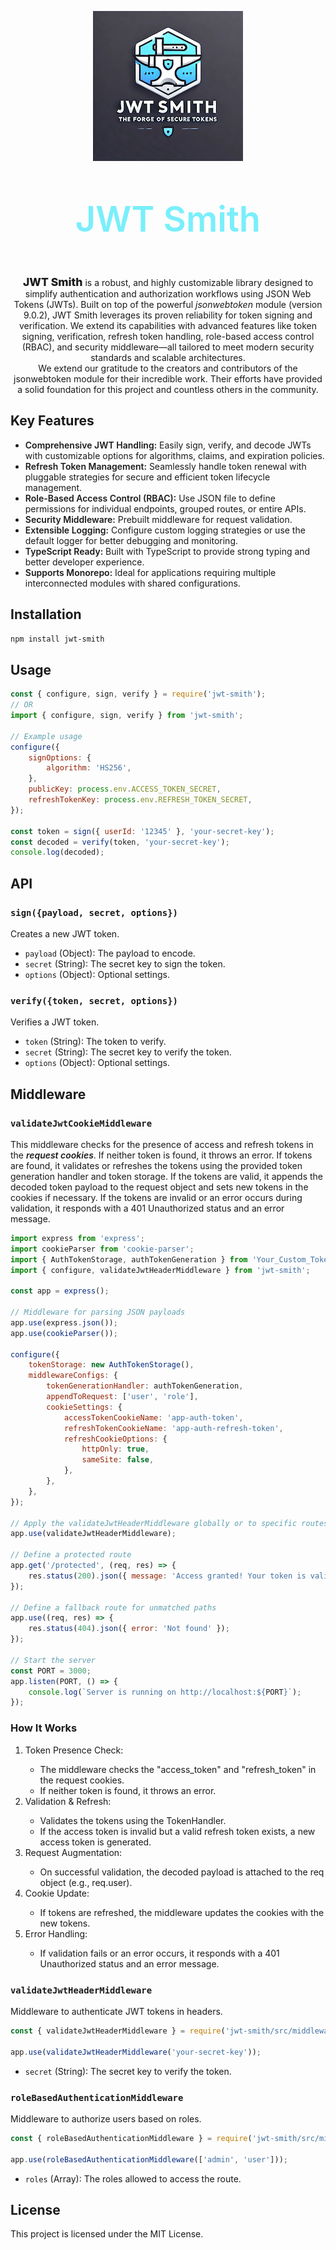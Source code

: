 <p align="center">
  <img src="./static/240x240.png" width="240" alt="JWT-Smith Logo" />
</p>
<p align="center" style="color:#79effb; font-weight:600; font-size: 3.5rem">
JWT Smith
</p>

<p align="center">
<span style="font-weight: 800; font-size: 1.1rem">JWT Smith</span> is a robust, and highly customizable library designed to simplify authentication and authorization workflows using JSON Web Tokens (JWTs).
Built on top of the powerful <span style="font-style: italic;">jsonwebtoken</span> module (version 9.0.2), JWT Smith leverages its proven reliability for token signing and verification.
We extend its capabilities with advanced features like token signing, verification, refresh token handling, role-based access control (RBAC), and security middleware—all tailored to meet modern security standards and scalable architectures.</br>
We extend our gratitude to the creators and contributors of the jsonwebtoken module for their incredible work. Their efforts have provided a solid foundation for this project and countless others in the community.
</p>

## Key Features

<ul>
<li><span style="font-weight: 600;">Comprehensive JWT Handling:</span> Easily sign, verify, and decode JWTs with customizable options for algorithms, claims, and expiration policies.</li>
<li><span style="font-weight: 600;">Refresh Token Management:</span> Seamlessly handle token renewal with pluggable strategies for secure and efficient token lifecycle management.</li>
<li><span style="font-weight: 600;">Role-Based Access Control (RBAC):</span> Use JSON file to define permissions for individual endpoints, grouped routes, or entire APIs.</li>
<li><span style="font-weight: 600;">Security Middleware:</span> Prebuilt middleware for request validation.</li>
<li><span style="font-weight: 600;">Extensible Logging:</span> Configure custom logging strategies or use the default logger for better debugging and monitoring.</li>
<li><span style="font-weight: 600;">TypeScript Ready:</span> Built with TypeScript to provide strong typing and better developer experience.</li>
<li><span style="font-weight: 600;">Supports Monorepo:</span> Ideal for applications requiring multiple interconnected modules with shared configurations.</li>
</ul>

## Installation

```bash
npm install jwt-smith
```

## Usage

```javascript
const { configure, sign, verify } = require('jwt-smith');
// OR
import { configure, sign, verify } from 'jwt-smith';

// Example usage
configure({
	signOptions: {
		algorithm: 'HS256',
	},
	publicKey: process.env.ACCESS_TOKEN_SECRET,
	refreshTokenKey: process.env.REFRESH_TOKEN_SECRET,
});

const token = sign({ userId: '12345' }, 'your-secret-key');
const decoded = verify(token, 'your-secret-key');
console.log(decoded);
```

## API

### `sign({payload, secret, options})`

Creates a new JWT token.

- `payload` (Object): The payload to encode.
- `secret` (String): The secret key to sign the token.
- `options` (Object): Optional settings.

### `verify({token, secret, options})`

Verifies a JWT token.

- `token` (String): The token to verify.
- `secret` (String): The secret key to verify the token.
- `options` (Object): Optional settings.

## Middleware

### `validateJwtCookieMiddleware`

This middleware checks for the presence of access and refresh tokens in the <span style="font-weight: 600; font-style: italic">request cookies</span>.
If neither token is found, it throws an error. If tokens are found, it validates or refreshes the tokens using the provided token generation handler and token storage.
If the tokens are valid, it appends the decoded token payload to the request object and sets new tokens in the cookies if necessary. If the tokens are invalid or an error occurs during validation, it responds with a 401 Unauthorized status and an error message.

```javascript
import express from 'express';
import cookieParser from 'cookie-parser';
import { AuthTokenStorage, authTokenGeneration } from 'Your_Custom_Token_Handling_Method';
import { configure, validateJwtHeaderMiddleware } from 'jwt-smith';

const app = express();

// Middleware for parsing JSON payloads
app.use(express.json());
app.use(cookieParser());

configure({
	tokenStorage: new AuthTokenStorage(),
	middlewareConfigs: {
		tokenGenerationHandler: authTokenGeneration,
		appendToRequest: ['user', 'role'],
		cookieSettings: {
			accessTokenCookieName: 'app-auth-token',
			refreshTokenCookieName: 'app-auth-refresh-token',
			refreshCookieOptions: {
				httpOnly: true,
				sameSite: false,
			},
		},
	},
});

// Apply the validateJwtHeaderMiddleware globally or to specific routes
app.use(validateJwtHeaderMiddleware);

// Define a protected route
app.get('/protected', (req, res) => {
	res.status(200).json({ message: 'Access granted! Your token is valid.' });
});

// Define a fallback route for unmatched paths
app.use((req, res) => {
	res.status(404).json({ error: 'Not found' });
});

// Start the server
const PORT = 3000;
app.listen(PORT, () => {
	console.log(`Server is running on http://localhost:${PORT}`);
});
```

### How It Works

<ol>
  <li>Token Presence Check:</li>
    <ul>
      <li>The middleware checks the "access_token" and "refresh_token" in the request cookies.</li>
      <li>If neither token is found, it throws an error.</li>
    </ul>

  <li>Validation & Refresh:</li>
    <ul>
      <li>Validates the tokens using the TokenHandler.</li>
      <li>If the access token is invalid but a valid refresh token exists, a new access token is generated.</li>
    </ul>

  <li>Request Augmentation:</li>
    <ul>
      <li>On successful validation, the decoded payload is attached to the req object (e.g., req.user).</li>
    </ul>

  <li>Cookie Update:</li>
    <ul>
      <li>If tokens are refreshed, the middleware updates the cookies with the new tokens.</li>
    </ul>

  <li>Error Handling:</li>
    <ul>
      <li>If validation fails or an error occurs, it responds with a 401 Unauthorized status and an error message.</li>
    </ul>
</ol>

### `validateJwtHeaderMiddleware`

Middleware to authenticate JWT tokens in headers.

```javascript
const { validateJwtHeaderMiddleware } = require('jwt-smith/src/middleware');

app.use(validateJwtHeaderMiddleware('your-secret-key'));
```

- `secret` (String): The secret key to verify the token.

### `roleBasedAuthenticationMiddleware`

Middleware to authorize users based on roles.

```javascript
const { roleBasedAuthenticationMiddleware } = require('jwt-smith/src/middleware');

app.use(roleBasedAuthenticationMiddleware(['admin', 'user']));
```

- `roles` (Array): The roles allowed to access the route.

## License

This project is licensed under the MIT License.
